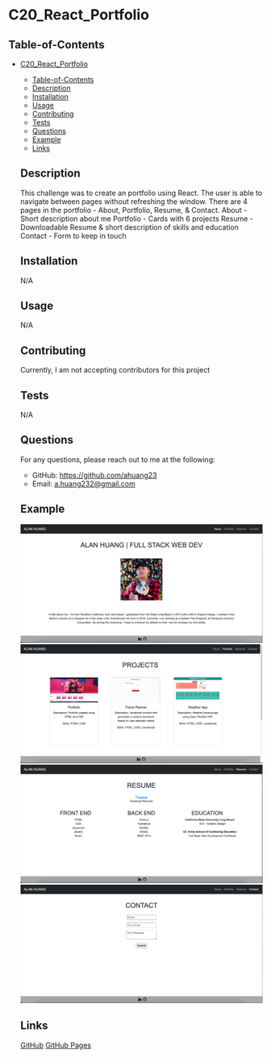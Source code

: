 # C20_React_Portfolio

## Table-of-Contents
- [C20\_React\_Portfolio](#c20_react_portfolio)
  - [Table-of-Contents](#table-of-contents)
  - [Description](#description)
  - [Installation](#installation)
  - [Usage](#usage)
  - [Contributing](#contributing)
  - [Tests](#tests)
  - [Questions](#questions)
  - [Example](#example)
  - [Links](#links)
 
  ## Description
  This challenge was to create an portfolio using React. The user is able to navigate between pages without refreshing the window.
  There are 4 pages in the portfolio - About, Portfolio, Resume, & Contact.
  About - Short description about me
  Portfolio - Cards with 6 projects
  Resume - Downloadable Resume & short description of skills and education
  Contact - Form to keep in touch

  ## Installation
  N/A

  ## Usage
  N/A

  ## Contributing
  Currently, I am not accepting contributors for this project

  ## Tests
  N/A

  ## Questions
  For any questions, please reach out to me at the following:
  - GitHub: https://github.com/ahuang23
  - Email: a.huang232@gmail.com

  ## Example
  ![Image1](./src/assets/images/image1.jpg)
  ![Image2](./src/assets/images/image2.jpg)
  ![Image3](./src/assets/images/image3.jpg)
  ![Image4](./src/assets/images/image4.jpg)

  ## Links
  [GitHub](https://github.com/ahuang23/C19_TextEditor)
  [GitHub Pages](https://ahuang23.github.io/C20_React_Portfolio/)
